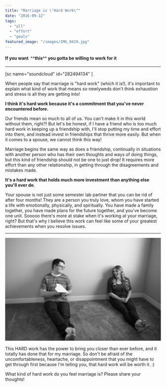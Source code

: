 ```yaml
---
title: "Marriage is \"Hard Work\""
date: "2016-09-12"
tags:
  - "all"
  - "effort"
  - "goals"
featured_image: "/images/IMG_0419.jpg"
---
```


#### If you want  ^^this^^ you gotta be willing to work for it

* * *

\[sc name="soundcloud" id="282494134" \]

When people say that marriage is "hard work" (which it is!), it's important to explain what kind of work that means so newlyweds don't think exhaustion and stress is all they are getting into!

**I think it's hard work because it's a commitment that you've never encountered before.**

Our friends mean so much to all of us. You can't make it in this world without them, right?! But let's be honest, if I have a friend who is too much hard work in keeping up a friendship with, I'll stop putting my time and effort into them, and instead invest in friendships that thrive more easily. But when it comes to a spouse, we cannot think this way!

Marriage begins the same way as does a friendship, continually in situations with another person who has their own thoughts and ways of doing things, but this kind of friendship should not be one to just drop! It requires more effort than any other relationship, in getting through the disagreements and mistakes made.

**It's a hard work that holds much more investment than anything else you'll ever do**.

Your spouse is not just some semester lab partner that you can be rid of after four months! They are a person you truly love, whom you have started a life with emotionally, physically, and spiritually. You have made a family together, you have made plans for the future together, and you've become one unit. Sooooo there's more at stake when it's working at your marriage, right? But that's why I believe this work can feel like some of your greatest achievements when you resolve issues.

* * *

![marriage is hard work, what kind of hard work is marriage, forever in marriage, cute forever photos, cute marriage photos, cute engagement photos, marriage help, keeping trying in marriage, effort in marriage, improvement, marriage is hard work, why is marriage hard work, marriage advice, great marriage advice, marriage specialist, marriage help](/images/762A2684-135.jpg)

This HARD work has the power to bring you closer than ever before, and it totally has done that for my marriage. So don't be afraid of the uncomfortableness, heartache, or disappointment that you might have to get through first because I'm telling you, that hard work will be worth it. :)

What kind of hard work do you feel marriage is? Please share your thoughts!
